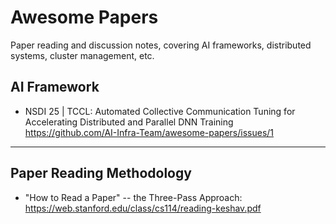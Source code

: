 # Awesome Papers
Paper reading and discussion notes, covering AI frameworks, distributed systems, cluster management, etc.

## AI Framework

- NSDI 25 | TCCL: Automated Collective Communication Tuning for Accelerating Distributed and Parallel DNN Training https://github.com/AI-Infra-Team/awesome-papers/issues/1


------
## Paper Reading Methodology

- "How to Read a Paper" -- the Three-Pass Approach: https://web.stanford.edu/class/cs114/reading-keshav.pdf
